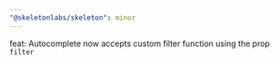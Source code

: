 ```yaml
---
"@skeletonlabs/skeleton": minor
---
```


feat: Autocomplete now accepts custom filter function using the prop `filter`
